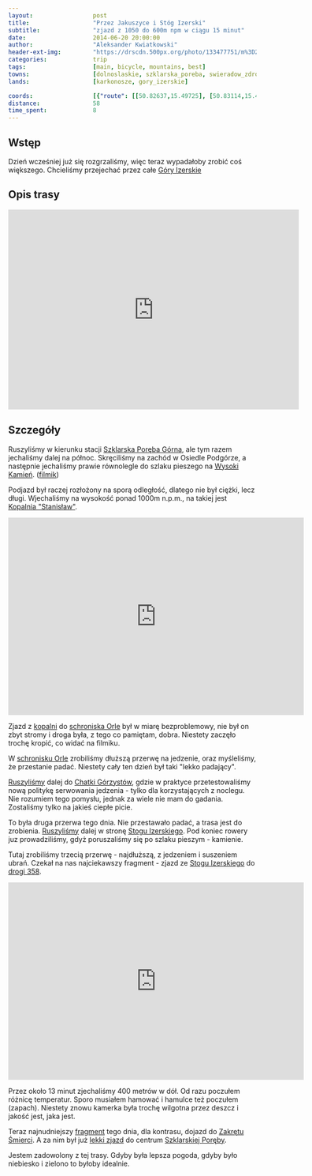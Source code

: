 ```yaml
---
layout:                 post
title:                  "Przez Jakuszyce i Stóg Izerski"
subtitle:               "zjazd z 1050 do 600m npm w ciągu 15 minut"
date:                   2014-06-20 20:00:00
author:                 "Aleksander Kwiatkowski"
header-ext-img:         "https://drscdn.500px.org/photo/133477751/m%3D2048/b047bb4a0114af939e6cad9b443e3faa"
categories:             trip
tags:                   [main, bicycle, mountains, best]
towns:                  [dolnoslaskie, szklarska_poreba, swieradow_zdroj]
lands:                  [karkonosze, gory_izerskie]

coords:                 [{"route": [[50.82637,15.49725], [50.83114,15.44043], [50.82030,15.43965], [50.80294,15.41107], [50.80501,15.39502], [50.81493,15.38292], [50.87151,15.35262], [50.87763,15.34215], [50.88852,15.29263], [50.89231,15.30919], [50.89583,15.30164], [50.89783,15.30962], [50.89637,15.32249], [50.89063,15.32430], [50.89447,15.33597], [50.89133,15.37348], [50.86528,15.44751], [50.84903,15.53626], [50.83911,15.51866], [50.83179,15.52029]], "type": "bicycle"}]
distance:               58
time_spent:             8
---
```


[wiki-izerskie]:          https://pl.wikipedia.org/wiki/G%C3%B3ry_Izerskie
[wiki-szklarska-gorna]:   https://pl.wikipedia.org/wiki/Szklarska_Por%C4%99ba_G%C3%B3rna
[wiki-szklarska]:         https://pl.wikipedia.org/wiki/Szklarska_Por%C4%99ba
[wiki-kopalnia]:          https://pl.wikipedia.org/wiki/Kopalnia_Kwarcu_%22Stanis%C5%82aw%22
[wiki-stog-izerski]:      https://pl.wikipedia.org/wiki/St%C3%B3g_(G%C3%B3ry_Izerskie)
[wiki-358]:               https://pl.wikipedia.org/wiki/Droga_wojew%C3%B3dzka_nr_358
[wiki-zakret]:            https://pl.wikipedia.org/wiki/Zakr%C4%99t_%C5%9Amierci
[wiki-wysoki-kamien]:     https://pl.wikipedia.org/wiki/Wysoki_Kamie%C5%84
[wiki-orle]:              https://pl.wikipedia.org/wiki/Schronisko_Turystyczne_%E2%80%9EOrle%E2%80%9D
[wiki-chatka-gorzystow]:  https://pl.wikipedia.org/wiki/Chatka_G%C3%B3rzyst%C3%B3w

[vimeo-1]:                https://vimeo.com/101672511
[vimeo-2]:                https://vimeo.com/101720539
[vimeo-3]:                https://vimeo.com/101818687
[vimeo-4]:                https://vimeo.com/102477058
[vimeo-5]:                https://vimeo.com/102571591
[vimeo-6]:                https://vimeo.com/102706458
[vimeo-7]:                https://vimeo.com/102709174


Wstęp
-----

Dzień wcześniej już się rozgrzaliśmy, więc teraz wypadałoby zrobić coś większego.
Chcieliśmy przejechać przez całe [Góry Izerskie][wiki-izerskie]

Opis trasy
----------

<iframe height='405' width='590' frameborder='0' allowtransparency='true' scrolling='no' src='https://www.strava.com/activities/156739466/embed/b35780a02314979b2f4300f541374e7ec5cd8adc'></iframe>

Szczegóły
---------

Ruszyliśmy w kierunku stacji [Szklarska Poręba Górna][wiki-szklarska-gorna], ale
tym razem jechaliśmy dalej na północ. Skręciliśmy na zachód w Osiedle Podgórze, a następnie
jechaliśmy prawie równolegle do szlaku pieszego na
[Wysoki Kamień][wiki-wysoki-kamien]. ([filmik][vimeo-1])

Podjazd był raczej rozłożony na sporą odległość, dlatego nie był ciężki, lecz długi.
Wjechaliśmy na wysokość ponad 1000m n.p.m.,
na takiej jest [Kopalnia "Stanisław"][wiki-kopalnia].

<div class="vimeo"><iframe src='http://player.vimeo.com/video/101720539' width="600" height="400" frameborder="0" webkitAllowFullScreen mozallowfullscreen allowFullScreen> </iframe></div>

Zjazd z [kopalni][wiki-kopalnia] do [schroniska Orle][wiki-orle] był w miarę bezproblemowy,
nie był on zbyt stromy i droga była, z tego co pamiętam, dobra. Niestety
zaczęło trochę kropić, co widać na filmiku.

W [schronisku Orle][wiki-orle] zrobiliśmy dłuższą przerwę na jedzenie, oraz
myśleliśmy, że przestanie padać. Niestety cały ten dzień był taki "lekko padający".

[Ruszyliśmy][vimeo-3] dalej do [Chatki Górzystów][wiki-chatka-gorzystow], gdzie w praktyce
przetestowaliśmy nową politykę serwowania jedzenia - tylko dla korzystających z
noclegu. Nie rozumiem tego pomysłu, jednak za wiele nie mam do gadania.
Zostaliśmy tylko na jakieś ciepłe picie.

To była druga przerwa tego dnia.
Nie przestawało padać, a trasa jest do zrobienia. [Ruszyliśmy][vimeo-4] dalej w stronę
[Stogu Izerskiego][wiki-stog-izerski]. Pod koniec rowery juz prowadziliśmy, gdyż
poruszaliśmy się po szlaku pieszym - kamienie.

Tutaj zrobiliśmy trzecią przerwę - najdłuższą, z jedzeniem i suszeniem ubrań.
Czekał na nas najciekawszy fragment - zjazd ze [Stogu Izerskiego][wiki-stog-izerski]
do [drogi 358][wiki-358].

<div class="vimeo"><iframe src='http://player.vimeo.com/video/102571591' width="600" height="400" frameborder="0" webkitAllowFullScreen mozallowfullscreen allowFullScreen> </iframe></div>

Przez około 13 minut zjechaliśmy 400 metrów w dół. Od razu poczułem różnicę
temperatur. Sporo musiałem hamować i hamulce też poczułem (zapach). Niestety znowu kamerka
była trochę wilgotna przez deszcz i jakość jest, jaka jest.

Teraz najnudniejszy [fragment][vimeo-6] tego dnia, dla kontrasu, dojazd do
[Zakrętu Śmierci][wiki-zakret]. A za nim był już [lekki zjazd][vimeo-7]
do centrum [Szklarskiej Poręby][wiki-szklarska].

Jestem zadowolony z tej trasy. Gdyby była lepsza pogoda, gdyby było niebiesko
i zielono to byłoby idealnie.
